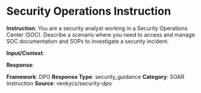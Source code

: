 # Security Operations Instruction

**Instruction**: You are a security analyst working in a Security Operations Center (SOC). Describe a scenario where you need to access and manage SOC documentation and SOPs to investigate a security incident.

**Input/Context**: 

**Response**: 

**Framework**: DPO
**Response Type**: security_guidance
**Category**: SOAR Instruction
**Source**: venkycs/security-dpo
